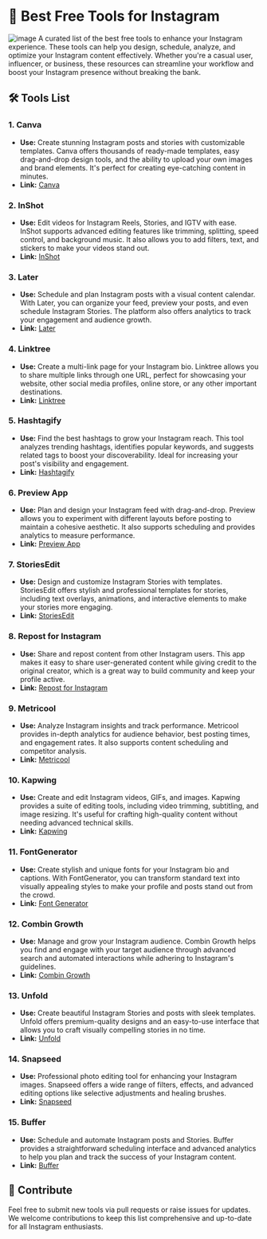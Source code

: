 # 📸 Best Free Tools for Instagram
![image]([files/Users/jzhang/Desktop/Isolated.png](https://github.com/Generatortool/instagram-tools/blob/main/Free%20Instagram%20Tools%20to%20Help%20You%20Grow%20Your%20Account.jpg?raw=true))
A curated list of the best free tools to enhance your Instagram experience. These tools can help you design, schedule, analyze, and optimize your Instagram content effectively. Whether you're a casual user, influencer, or business, these resources can streamline your workflow and boost your Instagram presence without breaking the bank.

## 🛠️ Tools List

### 1. **Canva**
- **Use:** Create stunning Instagram posts and stories with customizable templates. Canva offers thousands of ready-made templates, easy drag-and-drop design tools, and the ability to upload your own images and brand elements. It's perfect for creating eye-catching content in minutes.
- **Link:** [Canva](https://www.canva.com)

### 2. **InShot**
- **Use:** Edit videos for Instagram Reels, Stories, and IGTV with ease. InShot supports advanced editing features like trimming, splitting, speed control, and background music. It also allows you to add filters, text, and stickers to make your videos stand out.
- **Link:** [InShot](https://inshot.com)

### 3. **Later**
- **Use:** Schedule and plan Instagram posts with a visual content calendar. With Later, you can organize your feed, preview your posts, and even schedule Instagram Stories. The platform also offers analytics to track your engagement and audience growth.
- **Link:** [Later](https://later.com)

### 4. **Linktree**
- **Use:** Create a multi-link page for your Instagram bio. Linktree allows you to share multiple links through one URL, perfect for showcasing your website, other social media profiles, online store, or any other important destinations.
- **Link:** [Linktree](https://linktr.ee)

### 5. **Hashtagify**
- **Use:** Find the best hashtags to grow your Instagram reach. This tool analyzes trending hashtags, identifies popular keywords, and suggests related tags to boost your discoverability. Ideal for increasing your post's visibility and engagement.
- **Link:** [Hashtagify](https://hashtagify.me)

### 6. **Preview App**
- **Use:** Plan and design your Instagram feed with drag-and-drop. Preview allows you to experiment with different layouts before posting to maintain a cohesive aesthetic. It also supports scheduling and provides analytics to measure performance.
- **Link:** [Preview App](https://thepreviewapp.com)

### 7. **StoriesEdit**
- **Use:** Design and customize Instagram Stories with templates. StoriesEdit offers stylish and professional templates for stories, including text overlays, animations, and interactive elements to make your stories more engaging.
- **Link:** [StoriesEdit](https://storiesedit.com)

### 8. **Repost for Instagram**
- **Use:** Share and repost content from other Instagram users. This app makes it easy to share user-generated content while giving credit to the original creator, which is a great way to build community and keep your profile active.
- **Link:** [Repost for Instagram](https://www.repostapp.com)

### 9. **Metricool**
- **Use:** Analyze Instagram insights and track performance. Metricool provides in-depth analytics for audience behavior, best posting times, and engagement rates. It also supports content scheduling and competitor analysis.
- **Link:** [Metricool](https://metricool.com)

### 10. **Kapwing**
- **Use:** Create and edit Instagram videos, GIFs, and images. Kapwing provides a suite of editing tools, including video trimming, subtitling, and image resizing. It's useful for crafting high-quality content without needing advanced technical skills.
- **Link:** [Kapwing](https://www.kapwing.com)

### 11. **FontGenerator**
- **Use:** Create stylish and unique fonts for your Instagram bio and captions. With FontGenerator, you can transform standard text into visually appealing styles to make your profile and posts stand out from the crowd.
- **Link:** [Font Generator](https://fontgenerator.click)

### 12. **Combin Growth**
- **Use:** Manage and grow your Instagram audience. Combin Growth helps you find and engage with your target audience through advanced search and automated interactions while adhering to Instagram's guidelines.
- **Link:** [Combin Growth](https://www.combin.com/growth/)

### 13. **Unfold**
- **Use:** Create beautiful Instagram Stories and posts with sleek templates. Unfold offers premium-quality designs and an easy-to-use interface that allows you to craft visually compelling stories in no time.
- **Link:** [Unfold](https://www.unfold.com)

### 14. **Snapseed**
- **Use:** Professional photo editing tool for enhancing your Instagram images. Snapseed offers a wide range of filters, effects, and advanced editing options like selective adjustments and healing brushes.
- **Link:** [Snapseed](https://apps.apple.com/us/app/snapseed/id439438619)

### 15. **Buffer**
- **Use:** Schedule and automate Instagram posts and Stories. Buffer provides a straightforward scheduling interface and advanced analytics to help you plan and track the success of your Instagram content.
- **Link:** [Buffer](https://buffer.com)

## 📢 Contribute
Feel free to submit new tools via pull requests or raise issues for updates. We welcome contributions to keep this list comprehensive and up-to-date for all Instagram enthusiasts.

